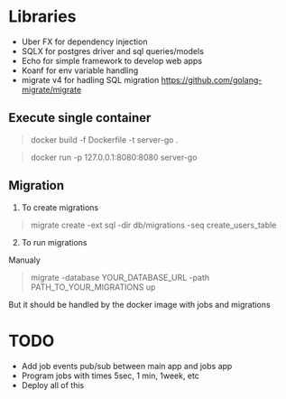 # Libraries

- Uber FX for dependency injection
- SQLX for postgres driver and sql queries/models
- Echo for simple framework to develop web apps
- Koanf for env variable handling
- migrate v4 for hadling SQL migration https://github.com/golang-migrate/migrate

## Execute single container

> docker build -f Dockerfile -t server-go .

> docker run -p 127.0.0.1:8080:8080 server-go

## Migration

1. To create migrations

> migrate create -ext sql -dir db/migrations -seq create_users_table

2. To run migrations

Manualy

> migrate -database YOUR_DATABASE_URL -path PATH_TO_YOUR_MIGRATIONS up

But it should be handled by the docker image with jobs and migrations

# TODO

- Add job events pub/sub between main app and jobs app
- Program jobs with times 5sec, 1 min, 1week, etc
- Deploy all of this
